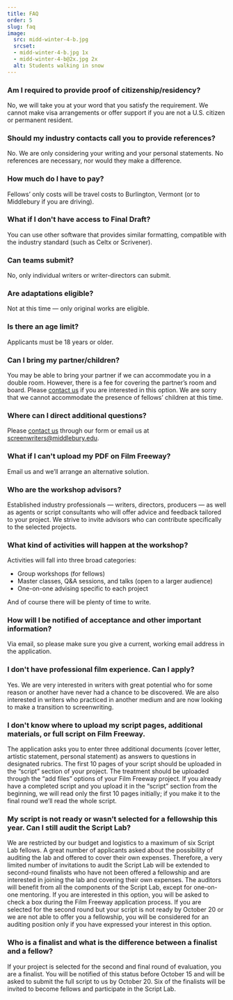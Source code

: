 ```yaml
---
title: FAQ
order: 5
slug: faq
image:
  src: midd-winter-4-b.jpg
  srcset:
  - midd-winter-4-b.jpg 1x
  - midd-winter-4-b@2x.jpg 2x
  alt: Students walking in snow
---
```



### Am I required to provide proof of citizenship/residency?

No, we will take you at your word that you satisfy the requirement. We cannot make visa arrangements or offer support if you are not a U.S. citizen or permanent resident.

### Should my industry contacts call you to provide references?

No. We are only considering your writing and your personal statements. No references are necessary, nor would they make a difference.

### How much do I have to pay?
Fellows’ only costs will be travel costs to Burlington, Vermont (or to Middlebury if you are driving).

### What if I don't have access to Final Draft?

You can use other software that provides similar formatting, compatible with the industry standard (such as Celtx or Scrivener).

### Can teams submit?

No, only individual writers or writer-directors can submit.

### Are adaptations eligible?

Not at this time &mdash; only original works are eligible.

### Is there an age limit?

Applicants must be 18 years or older.

### Can I bring my partner/children?

You may be able to bring your partner if we can accommodate you in a double room. However, there is a fee for covering the partner’s room and board. Please [contact us](https://forms.middlebury.edu/offices/news/middlebury-script-lab) if you are interested in this option. We are sorry that we cannot accommodate the presence of fellows’ children at this time.
   

### Where can I direct additional questions?

Please [contact us](https://forms.middlebury.edu/offices/news/middlebury-script-lab) through our form or email us at [screenwriters@middlebury.edu](mailto:screenwriters@middlebury.edu).

### What if I can't upload my PDF on Film Freeway?

Email us and we’ll arrange an alternative solution.

### Who are the workshop advisors?

Established industry professionals &mdash; writers, directors, producers &mdash; as well as agents or script consultants who will offer advice and feedback tailored to your project. We strive to invite advisors who can contribute specifically to the selected projects.

### What kind of activities will happen at the workshop?

Activities will fall into three broad categories:

- Group workshops (for fellows)
- Master classes, Q&A sessions, and talks (open to a larger audience)
- One-on-one advising specific to each project

And of course there will be plenty of time to write.

### How will I be notified of acceptance and other important information?

Via email, so please make sure you give a current, working email address in the application.

### I don't have professional film experience. Can I apply? 

Yes. We are very interested in writers with great potential who for some reason or another have never had a chance to be discovered. We are also interested in writers who practiced in another medium and are now looking to make a transition to screenwriting.


### I don't know where to upload my script pages, additional materials, or full script on Film Freeway.

The application asks you to enter three additional documents (cover letter, artistic statement, personal statement) as answers to questions in designated rubrics. The first 10 pages of your script should be uploaded in the “script” section of your project. The treatment should be uploaded through the “add files” options of your Film Freeway project. If you already have a completed script and you upload it in the “script” section from the beginning, we will read only the first 10 pages initially; if you make it to the final round we’ll read the whole script.


### My script is not ready or wasn’t selected for a fellowship this year. Can I still audit the Script Lab?

We are restricted by our budget and logistics to a maximum of six Script Lab fellows. A great number of applicants asked about the possibility of auditing the lab and offered to cover their own expenses. Therefore, a very limited number of invitations to audit the Script Lab will be extended to second-round finalists who have not been offered a fellowship and are interested in joining the lab and covering their own expenses. The auditors will benefit from all the components of the Script Lab, except for one-on-one mentoring. If you are interested in this option, you will be asked to check a box during the Film Freeway application process. If you are selected for the second round but your script is not ready by October 20 or we are not able to offer you a fellowship, you will be considered for an auditing position only if you have expressed your interest in this option. 


### Who is a finalist and what is the difference between a finalist and a fellow?

If your project is selected for the second and final round of evaluation, you are a finalist. You will be notified of this status before October 15 and will be asked to submit the full script to us by October 20. Six of the finalists will be invited to become fellows and participate in the Script Lab.
